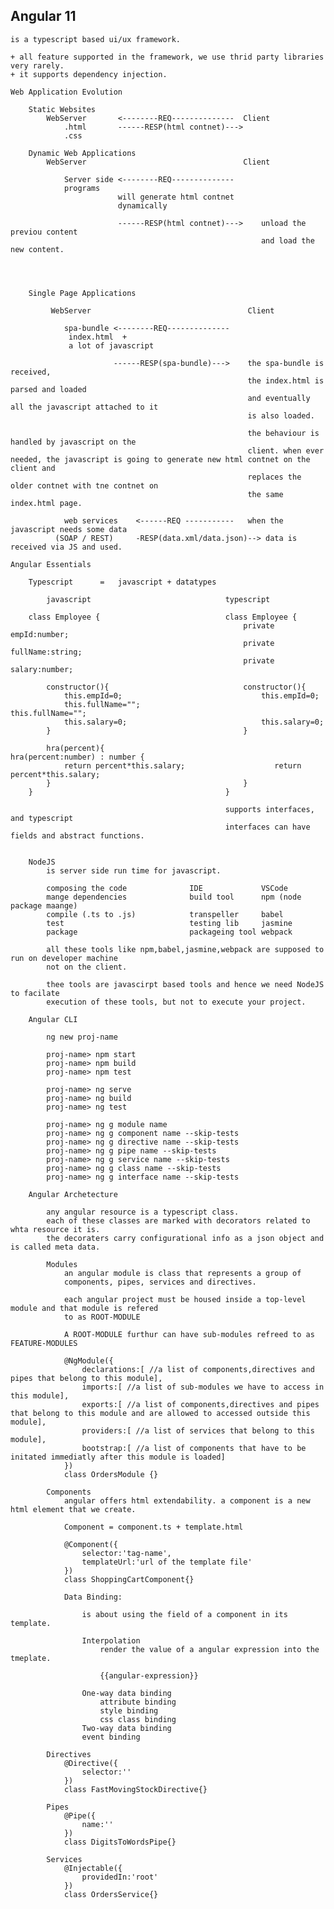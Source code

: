 Angular 11
-------------------------------------------------------------------------------------------------------

    is a typescript based ui/ux framework.

    + all feature supported in the framework, we use thrid party libraries very rarely.
    + it supports dependency injection.

    Web Application Evolution

        Static Websites
            WebServer       <--------REQ--------------  Client
                .html       ------RESP(html contnet)--->
                .css

        Dynamic Web Applications
            WebServer                                   Client
                
                Server side <--------REQ--------------
                programs
                            will generate html contnet
                            dynamically
                            
                            ------RESP(html contnet)--->    unload the previou content
                                                            and load the new content.
                



        Single Page Applications

             WebServer                                   Client
                
                spa-bundle <--------REQ--------------
                 index.html  +
                 a lot of javascript

                           ------RESP(spa-bundle)--->    the spa-bundle is received,
                                                         the index.html is parsed and loaded
                                                         and eventually all the javascript attached to it
                                                         is also loaded.

                                                         the behaviour is handled by javascript on the 
                                                         client. when ever needed, the javascript is going to generate new html contnet on the client and 
                                                         replaces the older contnet with tne contnet on
                                                         the same index.html page.

                web services    <------REQ -----------   when the javascript needs some data
              (SOAP / REST)     -RESP(data.xml/data.json)--> data is received via JS and used.
        
    Angular Essentials

        Typescript      =   javascript + datatypes

            javascript                              typescript
        
        class Employee {                            class Employee {
                                                        private empId:number;
                                                        private fullName:string;
                                                        private salary:number;

            constructor(){                              constructor(){
                this.empId=0;                               this.empId=0;
                this.fullName="";                           this.fullName="";
                this.salary=0;                              this.salary=0;
            }                                           }

            hra(percent){                               hra(percent:number) : number {
                return percent*this.salary;                    return percent*this.salary;
            }                                           }
        }                                           }

                                                    supports interfaces, and typescript 
                                                    interfaces can have fields and abstract functions.


        NodeJS
            is server side run time for javascript.

            composing the code              IDE             VSCode
            mange dependencies              build tool      npm (node package maange)
            compile (.ts to .js)            transpeller     babel
            test                            testing lib     jasmine
            package                         packageing tool webpack

            all these tools like npm,babel,jasmine,webpack are supposed to run on developer machine
            not on the client.

            thee tools are javascirpt based tools and hence we need NodeJS to facilate
            execution of these tools, but not to execute your project.

        Angular CLI

            ng new proj-name

            proj-name> npm start
            proj-name> npm build
            proj-name> npm test

            proj-name> ng serve 
            proj-name> ng build
            proj-name> ng test

            proj-name> ng g module name
            proj-name> ng g component name --skip-tests
            proj-name> ng g directive name --skip-tests
            proj-name> ng g pipe name --skip-tests
            proj-name> ng g service name --skip-tests
            proj-name> ng g class name --skip-tests
            proj-name> ng g interface name --skip-tests

        Angular Archetecture

            any angular resource is a typescript class.
            each of these classes are marked with decorators related to whta resource it is.
            the decoraters carry configurational info as a json object and is called meta data.

            Modules
                an angular module is class that represents a group of
                components, pipes, services and directives.

                each angular project must be housed inside a top-level module and that module is refered
                to as ROOT-MODULE

                A ROOT-MODULE furthur can have sub-modules refreed to as FEATURE-MODULES

                @NgModule({
                    declarations:[ //a list of components,directives and pipes that belong to this module],
                    imports:[ //a list of sub-modules we have to access in this module],
                    exports:[ //a list of components,directives and pipes that belong to this module and are allowed to accessed outside this module],
                    providers:[ //a list of services that belong to this module],
                    bootstrap:[ //a list of components that have to be initated immediatly after this module is loaded]
                })
                class OrdersModule {}

            Components
                angular offers html extendability. a component is a new html element that we create.

                Component = component.ts + template.html

                @Component({
                    selector:'tag-name',
                    templateUrl:'url of the template file'
                })
                class ShoppingCartComponent{}

                Data Binding:

                    is about using the field of a component in its template.

                    Interpolation
                        render the value of a angular expression into the tmeplate.
                        
                        {{angular-expression}}

                    One-way data binding
                        attribute binding
                        style binding
                        css class binding
                    Two-way data binding
                    event binding

            Directives
                @Directive({
                    selector:''
                })
                class FastMovingStockDirective{}

            Pipes
                @Pipe({
                    name:''
                })
                class DigitsToWordsPipe{}

            Services
                @Injectable({
                    providedIn:'root'
                })
                class OrdersService{}
